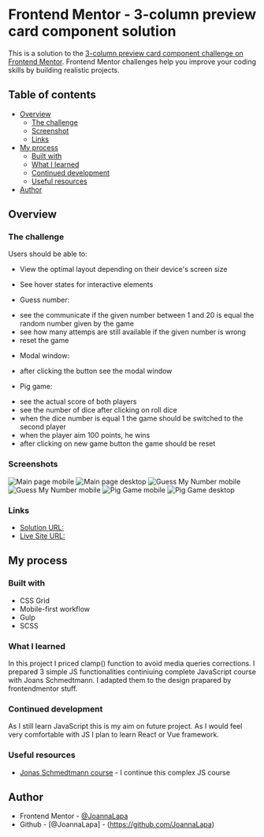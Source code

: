 # Frontend Mentor - 3-column preview card component solution

This is a solution to the [3-column preview card component challenge on Frontend Mentor](https://www.frontendmentor.io/challenges/3column-preview-card-component-pH92eAR2-). Frontend Mentor challenges help you improve your coding skills by building realistic projects. 

## Table of contents

- [Overview](#overview)
  - [The challenge](#the-challenge)
  - [Screenshot](#screenshot)
  - [Links](#links)
- [My process](#my-process)
  - [Built with](#built-with)
  - [What I learned](#what-i-learned)
  - [Continued development](#continued-development)
  - [Useful resources](#useful-resources)
- [Author](#author)

## Overview

### The challenge

Users should be able to:

- View the optimal layout depending on their device's screen size
- See hover states for interactive elements

- Guess number: 
* see the communicate if the given number between 1 and 20 is equal the random number given by the game 
* see how many attemps are still available if the given number is wrong 
* reset the game

- Modal window:
* after clicking the button see the modal window

- Pig game:
* see the actual score of both players
* see the number of dice after clicking on roll dice
* when the dice number is equal 1 the game should be switched to the second player
* when the player aim 100 points, he wins 
* after clicking on new game button the game should be reset
### Screenshots

![Main page mobile](./screenshots/main-page-mobile_screenshot.png)
![Main page desktop](./screenshots/main-page-desktop_screenshot.png)
![Guess My Number mobile](./screenshots/guess-my-number-mobile_screenshot.png)
![Guess My Number mobile](./screenshots/guess-number-desktop_screenshot.png)
![Pig Game mobile](./screenshots/pig-game-mobile_screenshot.png)
![Pig Game desktop](./screenshots/pig-game-desktop_screenshot.png)
### Links

- [Solution URL:](https://github.com/JoannaLapa/3-column-card-component-with-simple-js-excercises)
- [Live Site URL:]( https://joannalapa.github.io/3-column-card-component-with-simple-js-excercises/)

## My process

### Built with

- CSS Grid
- Mobile-first workflow
- Gulp
- SCSS
### What I learned

In this project I priced clamp() function to avoid media queries corrections. I prepared 3 simple JS functionalities continiuing complete JavaScript course with Joans Schmedtmann. I adapted them to the design prapared by frontendmentor stuff.

### Continued development

As I still learn JavaScript this is my aim on future project. As I would feel very comfortable with JS I plan to learn React or Vue framework.

### Useful resources

- [Jonas Schmedtmann course](https://www.udemy.com/share/101Wfe3@bVoG0t5AUjzOgUGl3d6m8sieo2oiiLeO7FV1s-hJAGXS6rGHEW9yLAtpUON-joVoXg==/) - I continue this complex JS course 

## Author

- Frontend Mentor - [@JoannaLapa](https://www.frontendmentor.io/profile/JoannaLapa)
- Github - [@JoannaLapa] - (https://github.com/JoannaLapa)
